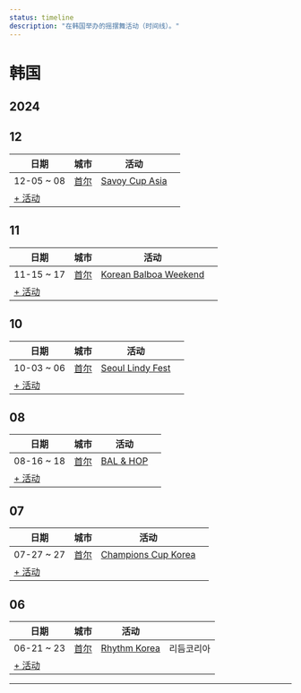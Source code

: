 ```yaml
---
status: timeline
description: "在韩国举办的摇摆舞活动（时间线）。"
---
```


# 韩国

## 2024

## 12

| 日期 | 城市 | 活动 | |
| --- | --- | --- | --- |
| 12-05 ~ 08 | [首尔](by_city.md#seoul) | [Savoy Cup Asia](savoy-cup-asia-2024.md) |  |
| [+ 活动](https://github.com/swingdance/events/issues/new?assignees=&labels=add+event&projects=&template=02-add_entity.yml&title=Add%20Event%3A%202024%2Fko_KR%20%E2%80%A2%20%3CName%3E&region=ko_KR&province=&city=&org_id=&date_starts=2024-12-&date_ends=2024-12-)

## 11

| 日期 | 城市 | 活动 | |
| --- | --- | --- | --- |
| 11-15 ~ 17 | [首尔](by_city.md#seoul) | [Korean Balboa Weekend](korean-balboa-weekend-2024.md) |  |
| [+ 活动](https://github.com/swingdance/events/issues/new?assignees=&labels=add+event&projects=&template=02-add_entity.yml&title=Add%20Event%3A%202024%2Fko_KR%20%E2%80%A2%20%3CName%3E&region=ko_KR&province=&city=&org_id=&date_starts=2024-11-&date_ends=2024-11-)

## 10

| 日期 | 城市 | 活动 | |
| --- | --- | --- | --- |
| 10-03 ~ 06 | [首尔](by_city.md#seoul) | [Seoul Lindy Fest](seoul-lindy-fest-2024.md) |  |
| [+ 活动](https://github.com/swingdance/events/issues/new?assignees=&labels=add+event&projects=&template=02-add_entity.yml&title=Add%20Event%3A%202024%2Fko_KR%20%E2%80%A2%20%3CName%3E&region=ko_KR&province=&city=&org_id=&date_starts=2024-10-&date_ends=2024-10-)

## 08

| 日期 | 城市 | 活动 | |
| --- | --- | --- | --- |
| 08-16 ~ 18 | [首尔](by_city.md#seoul) | [BAL & HOP](bal-hop-2024.md) |  |
| [+ 活动](https://github.com/swingdance/events/issues/new?assignees=&labels=add+event&projects=&template=02-add_entity.yml&title=Add%20Event%3A%202024%2Fko_KR%20%E2%80%A2%20%3CName%3E&region=ko_KR&province=&city=&org_id=&date_starts=2024-08-&date_ends=2024-08-)

## 07

| 日期 | 城市 | 活动 | |
| --- | --- | --- | --- |
| 07-27 ~ 27 | [首尔](by_city.md#seoul) | [Champions Cup Korea](champions-cup-korea-2024.md) |  |
| [+ 活动](https://github.com/swingdance/events/issues/new?assignees=&labels=add+event&projects=&template=02-add_entity.yml&title=Add%20Event%3A%202024%2Fko_KR%20%E2%80%A2%20%3CName%3E&region=ko_KR&province=&city=&org_id=&date_starts=2024-07-&date_ends=2024-07-)

## 06

| 日期 | 城市 | 活动 | |
| --- | --- | --- | --- |
| 06-21 ~ 23 | [首尔](by_city.md#seoul) | [Rhythm Korea](rhythm-korea-2024.md) | 리듬코리아 |
| [+ 活动](https://github.com/swingdance/events/issues/new?assignees=&labels=add+event&projects=&template=02-add_entity.yml&title=Add%20Event%3A%202024%2Fko_KR%20%E2%80%A2%20%3CName%3E&region=ko_KR&province=&city=&org_id=&date_starts=2024-06-&date_ends=2024-06-)

---

